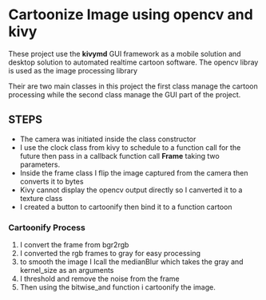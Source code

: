 # Cartoonize Image using opencv and kivy

These project use the **kivymd** GUI framework as a mobile solution and desktop solution to automated realtime cartoon software.
The opencv libray is used as the image processing library

Their are two main classes in this project the first class manage the cartoon processing while the second class manage the GUI part of the project.


## STEPS

* The camera was initiated inside the class constructor
* I use the clock class from kivy to schedule to a function call for the future then pass in a callback function call **Frame** taking two parameters.
* Inside the frame class I flip the image captured from the camera then converts it to bytes
* Kivy cannot display the opencv output directly so I canverted it to a texture class 
* I created a button to cartoonify then bind it to a function cartoon

### Cartoonify Process

1. I convert the frame from bgr2rgb 
2. I converted the rgb frames to gray for easy processing
3. to smooth the image I Icall the medianBlur which takes the gray and kernel_size as an arguments
4. I threshold and remove the noise from the frame
5. Then using the bitwise_and function i cartoonify the image.
